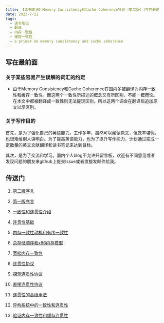 ```yaml
---
title: 【读书笔记】Memory Consistency和Cache Coherence导论（第二版）（写在最前面）
date: 2023-7-11
tags: 
  - 读书笔记
  - 翻译
  - 内存一致性
  - 缓存一致性
  - a primer on memory consistency and cache coherence
---
```

## 写在最前面

### 关于某些容易产生误解的词汇的约定

- 由于Memory Consistency和Cache Coherence在国内多被翻译为内存一致性和缓存一致性。而这两个一致性所描述的概念又有所区别，不能一概而论。在本文中都被翻译成一致性则无法提现区别，所以这两个词会在翻译后追加原文以示区别。

### 关于写作目的

首先，是为了强化自己的英语能力。工作多年，虽然可以阅读原文，但效率堪忧，也很难给别人讲明白。为了提高英语能力，也为了提升写作能力，计划通过完成一定数量的英文文献翻译和读书笔记来达到目标。

其次，是为了交流和学习。国内个人blog不允许开留言板，欢迎有不同意见或者发现问题的朋友来github上提交Issue或者直接发邮件给我。

## 传送门

1. [第二版序言](/2023/07/10/a-primer-on-memory-consistency-and-cache-coherence/1/)

2. [第一版序言](/2023/07/10/a-primer-on-memory-consistency-and-cache-coherence/2/)

3. [一致性和连贯性介绍](/2023/07/10/a-primer-on-memory-consistency-and-cache-coherence/3/)

4. [连贯性基础](/2023/07/10/a-primer-on-memory-consistency-and-cache-coherence/4/)

5. [内存一致性动机和有序一致性](/2023/07/10/a-primer-on-memory-consistency-and-cache-coherence/5/)

6. [总存储顺序和x86内存模型](/2023/07/10/a-primer-on-memory-consistency-and-cache-coherence/6/)

7. [宽松内存一致性](/2023/07/10/a-primer-on-memory-consistency-and-cache-coherence/7/)

8. [连贯性协议](/2023/07/10/a-primer-on-memory-consistency-and-cache-coherence/8/)

9. [探测连贯性协议](/2023/07/10/a-primer-on-memory-consistency-and-cache-coherence/9/)

10. [直接连贯性协议](/2023/07/10/a-primer-on-memory-consistency-and-cache-coherence/10/)

11. [连贯性的高级用法](/2023/07/10/a-primer-on-memory-consistency-and-cache-coherence/11/)

12. [异构系统中的一致性和连贯性](/2023/07/10/a-primer-on-memory-consistency-and-cache-coherence/12/)

13. [验证内存一致性和缓存连贯性](/2023/07/10/a-primer-on-memory-consistency-and-cache-coherence/13/)
